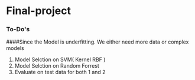 # Final-project

### To-Do's
####Since the Model is underfitting. We either need more data or complex models

1. Model Selction on SVM( Kernel RBF )
2. Model Selction on Random Forrest
3. Evaluate on test data for both 1 and 2
